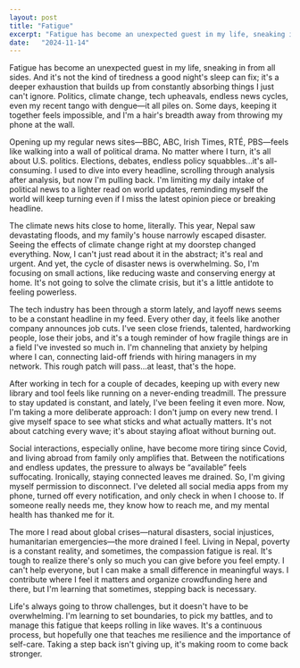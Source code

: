 ```yaml
---
layout: post
title: "Fatigue"
excerpt: "Fatigue has become an unexpected guest in my life, sneaking in from all sides. And it's not the kind of tiredness a good night's sleep can fix; it's a deeper exhaustion that builds up from constantly absorbing things I just can't ignore. Politics, climate change, tech upheavals, endless news cycles, even my recent tango with dengue—it all piles on. Some days, keeping it together feels impossible, and I'm a hair's breadth away from throwing my phone at the wall."
date:   "2024-11-14"
---
```


Fatigue has become an unexpected guest in my life, sneaking in from all sides. And it's not the kind of tiredness a good night's sleep can fix; it's a deeper exhaustion that builds up from constantly absorbing things I just can't ignore. Politics, climate change, tech upheavals, endless news cycles, even my recent tango with dengue—it all piles on. Some days, keeping it together feels impossible, and I'm a hair's breadth away from throwing my phone at the wall.

Opening up my regular news sites—BBC, ABC, Irish Times, RTÉ, PBS—feels like walking into a wall of political drama. No matter where I turn, it's all about U.S. politics. Elections, debates, endless policy squabbles...it's all-consuming. I used to dive into every headline, scrolling through analysis after analysis, but now I'm pulling back. I'm limiting my daily intake of political news to a lighter read on world updates, reminding myself the world will keep turning even if I miss the latest opinion piece or breaking headline.

The climate news hits close to home, literally. This year, Nepal saw devastating floods, and my family's house narrowly escaped disaster. Seeing the effects of climate change right at my doorstep changed everything. Now, I can't just read about it in the abstract; it's real and urgent. And yet, the cycle of disaster news is overwhelming. So, I'm focusing on small actions, like reducing waste and conserving energy at home. It's not going to solve the climate crisis, but it's a little antidote to feeling powerless.

The tech industry has been through a storm lately, and layoff news seems to be a constant headline in my feed. Every other day, it feels like another company announces job cuts. I've seen close friends, talented, hardworking people, lose their jobs, and it's a tough reminder of how fragile things are in a field I've invested so much in. I'm channeling that anxiety by helping where I can, connecting laid-off friends with hiring managers in my network. This rough patch will pass...at least, that's the hope.

After working in tech for a couple of decades, keeping up with every new library and tool feels like running on a never-ending treadmill. The pressure to stay updated is constant, and lately, I've been feeling it even more. Now, I'm taking a more deliberate approach: I don't jump on every new trend. I give myself space to see what sticks and what actually matters. It's not about catching every wave; it's about staying afloat without burning out.

Social interactions, especially online, have become more tiring since Covid, and living abroad from family only amplifies that. Between the notifications and endless updates, the pressure to always be “available” feels suffocating. Ironically, staying connected leaves me drained. So, I'm giving myself permission to disconnect. I've deleted all social media apps from my phone, turned off every notification, and only check in when I choose to. If someone really needs me, they know how to reach me, and my mental health has thanked me for it.

The more I read about global crises—natural disasters, social injustices, humanitarian emergencies—the more drained I feel. Living in Nepal, poverty is a constant reality, and sometimes, the compassion fatigue is real. It's tough to realize there's only so much you can give before you feel empty. I can't help everyone, but I can make a small difference in meaningful ways. I contribute where I feel it matters and organize crowdfunding here and there, but I'm learning that sometimes, stepping back is necessary.

Life's always going to throw challenges, but it doesn't have to be overwhelming. I'm learning to set boundaries, to pick my battles, and to manage this fatigue that keeps rolling in like waves. It's a continuous process, but hopefully one that teaches me resilience and the importance of self-care. Taking a step back isn't giving up, it's making room to come back stronger.
